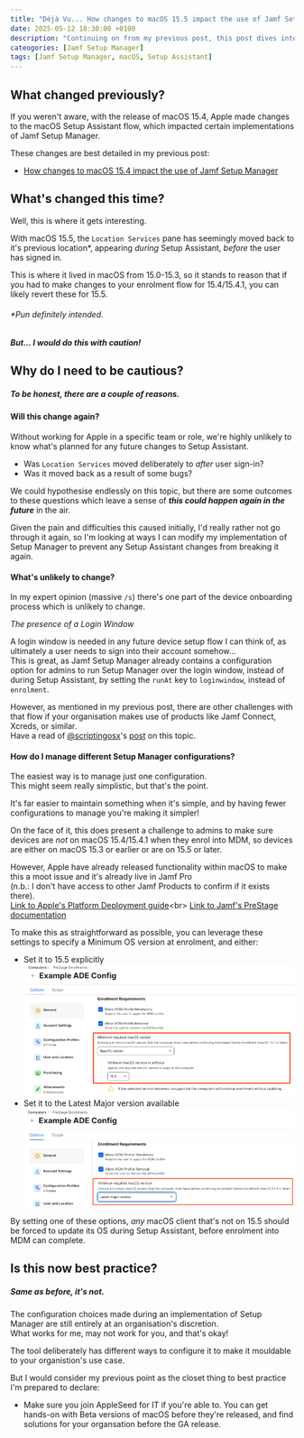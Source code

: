 ```yaml
---
title: "Déjà Vu... How changes to macOS 15.5 impact the use of Jamf Setup Manager"
date: 2025-05-12 18:30:00 +0100
description: "Continuing on from my previous post, this post dives into the changes to Setup Assistant in macOS 15.5+ and how they impact the use of Jamf Setup Manager"
cateogories: [Jamf Setup Manager]
tags: [Jamf Setup Manager, macOS, Setup Assistant]
---
```


## What changed previously?

If you weren't aware, with the release of macOS 15.4, Apple made changes to the macOS Setup Assistant flow, which impacted certain implementations of Jamf Setup Manager.

These changes are best detailed in my previous post:<br>
- [How changes to macOS 15.4 impact the use of Jamf Setup Manager](https://philipross.github.io/posts/Jamf-Setup-Manager-macOS-15.4+/)


## What's changed this time?

Well, this is where it gets interesting.

With macOS 15.5, the `Location Services` pane has seemingly moved back to it's previous location*, appearing *during* Setup Assistant, *before* the user has signed in.

This is where it lived in macOS from 15.0-15.3, so it stands to reason that if you had to make changes to your enrolment flow for 15.4/15.4.1, you can likely revert these for 15.5.


###### *Pun definitely intended.


***But... I would do this with caution!***

## Why do I need to be cautious?

##### To be honest, there are a couple of reasons.

#### Will this change again?
Without working for Apple in a specific team or role, we're highly unlikely to know what's planned for any future changes to Setup Assistant.

 - Was `Location Services` moved deliberately to *after* user sign-in? 
 - Was it moved back as a result of some bugs?

We could hypothesise endlessly on this topic, but there are some outcomes to these questions which leave a sense of ***this could happen again in the future*** in the air.

Given the pain and difficulties this caused initially, I'd really rather not go through it again, so I'm looking at ways I can modify my implementation of Setup Manager to prevent any Setup Assistant changes from breaking it again.

#### What's unlikely to change?

In my expert opinion (massive `/s`) there's one part of the device onboarding process which is unlikely to change.

*The presence of a Login Window*

A login window is needed in any future device setup flow I can think of, as ultimately a user needs to sign into their account somehow...<br>
This is great, as Jamf Setup Manager already contains a configuration option for admins to run Setup Manager over the login window, instead of during Setup Assistant, by setting the `runAt` key to `loginwindow`, instead of `enrolment`.

However, as mentioned in my previous post, there are other challenges with that flow if your organisation makes use of products like Jamf Connect, Xcreds, or similar.<br>
Have a read of [@scriptingosx](https://github.com/scriptingosx)'s [post](https://github.com/jamf/Setup-Manager/discussions/96) on this topic.

#### How do I manage different Setup Manager configurations?

The easiest way is to manage just one configuration.<br>
This might seem really simplistic, but that's the point.

It's far easier to maintain something when it's simple, and by having fewer configurations to manage you're making it simpler!

On the face of it, this does present a challenge to admins to make sure devices are *not* on macOS 15.4/15.4.1 when they enrol into MDM, so devices are either on macOS 15.3 or earlier or are on 15.5 or later.

However, Apple have already released functionality within macOS to make this a moot issue and it's already live in Jamf Pro<br>(n.b.: I don't have access to other Jamf Products to confirm if it exists there).<br>
[Link to Apple's Platform Deployment guide](https://support.apple.com/en-gb/guide/deployment/dep73069dd57/web#:~:text=Enforcing%20a%20minimum,put%20into%20production.)<br>
[Link to Jamf's PreStage documentation](https://learn.jamf.com/en-US/bundle/jamf-pro-documentation-current/page/Automated_Device_Enrollment_for_Computers.html#ariaid-title5)

To make this as straightforward as possible, you can leverage these settings to specify a Minimum OS version at enrolment, and either:
- Set it to 15.5 explicitly<br>
    ![Image showing ADE Minimum OS version set to 15.5 in Jamf Pro PreStage](/assets/img/postImages/ADE-Minimum-15.5.png)
- Set it to the Latest Major version available
    ![Image showing ADE Minimum OS version set to Latest Major Version in Jamf Pro PreStage](/assets/img/postImages/ADE-Minimum-LatestMajor.png)

By setting one of these options, *any* macOS client that's not on 15.5 should be forced to update its OS during Setup Assistant, before enrolment into MDM can complete.

## Is this now best practice?

##### Same as before, it's not.

The configuration choices made during an implementation of Setup Manager are still entirely at an organisation's discretion.<br>
What works for me, may not work for you, and that's okay!

The tool deliberately has different ways to configure it to make it mouldable to your organistion's use case.

But I would consider my previous point as the closet thing to best practice I'm prepared to declare:
- Make sure you join AppleSeed for IT if you're able to. You can get hands-on with Beta versions of macOS before they're released, and find solutions for your organsation before the GA release.
